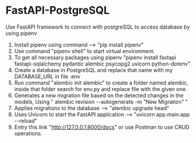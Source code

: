 # FastAPI-PostgreSQL
Use FastAPI framework to connect with postgreSQL to access database by using pipenv 

1. Install pipenv using command --> "pip install pipenv"
2. Use command "pipenv shell" to start virtual environment.
3. To get all necessary packages using pipenv "pipenv install fastapi fastapi-sqlalchemy pydantic alembic psycopg2 uvicorn python-dotenv"
4. Create a database in PostgreSQL and replace that name with my DATABASE_URL in file .env
5. Run command "alembic init alembic" to create a folder named alembic, inside that folder search for env.py and replace file with the given one.
6. Generates a new migration file based on the detected changes in the models, Using " alembic revision --autogenerate -m "New Migration" "
8. Applies migrations to the database --> "alembic upgrade head"
9. Uses Uvicorn to start the FastAPI application --> "uvicorn app.main:app --reload"
10. Entry this link "http://127.0.0.1:8000/docs" or use Postman to use CRUD operations. 
